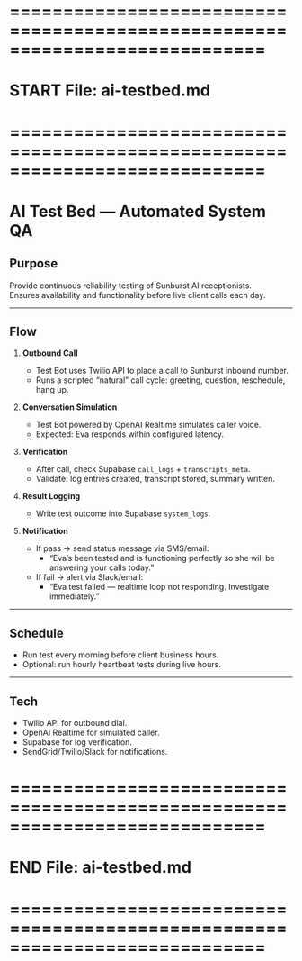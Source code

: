 # ============================================================================
# START File: ai-testbed.md
# ============================================================================
# AI Test Bed — Automated System QA

## Purpose
Provide continuous reliability testing of Sunburst AI receptionists.  
Ensures availability and functionality before live client calls each day.

---

## Flow
1. **Outbound Call**  
   - Test Bot uses Twilio API to place a call to Sunburst inbound number.  
   - Runs a scripted “natural” call cycle: greeting, question, reschedule, hang up.  

2. **Conversation Simulation**  
   - Test Bot powered by OpenAI Realtime simulates caller voice.  
   - Expected: Eva responds within configured latency.  

3. **Verification**  
   - After call, check Supabase `call_logs` + `transcripts_meta`.  
   - Validate: log entries created, transcript stored, summary written.  

4. **Result Logging**  
   - Write test outcome into Supabase `system_logs`.  

5. **Notification**  
   - If pass → send status message via SMS/email:  
     - “Eva’s been tested and is functioning perfectly so she will be answering your calls today.”  
   - If fail → alert via Slack/email:  
     - “Eva test failed — realtime loop not responding. Investigate immediately.”  

---

## Schedule
- Run test every morning before client business hours.  
- Optional: run hourly heartbeat tests during live hours.

---

## Tech
- Twilio API for outbound dial.  
- OpenAI Realtime for simulated caller.  
- Supabase for log verification.  
- SendGrid/Twilio/Slack for notifications.

# ============================================================================
# END File: ai-testbed.md
# ============================================================================
